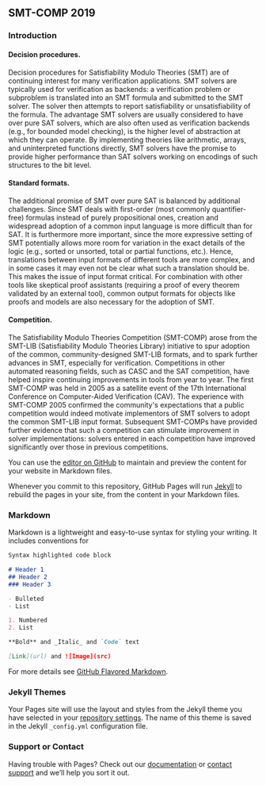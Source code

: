 ## SMT-COMP 2019

### Introduction

#### Decision procedures.
Decision procedures for Satisfiability Modulo Theories (SMT) are of
continuing interest for many verification applications. SMT solvers are
typically used for verification as backends: a verification problem or
subproblem is translated into an SMT formula and submitted to the SMT
solver. The solver then attempts to report satisfiability or
unsatisfiability of the formula. The advantage SMT solvers are usually
considered to have over pure SAT solvers, which are also often used as
verification backends (e.g., for bounded model checking), is the higher
level of abstraction at which they can operate.  By implementing
theories like arithmetic, arrays, and uninterpreted functions directly,
SMT solvers have the promise to provide higher performance than SAT
solvers working on encodings of such structures to the bit level.

#### Standard formats.
The additional promise of SMT over pure SAT is balanced by additional
challenges. Since SMT deals with first-order (most commonly
quantifier-free) formulas instead of purely propositional ones, creation
and widespread adoption of a common input language is more difficult
than for SAT. It is furthermore more important, since the more
expressive setting of SMT potentially allows more room for variation in
the exact details of the logic (e.g., sorted or unsorted, total or
partial functions, etc.). Hence, translations between input formats of
different tools are more complex, and in some cases it may even not be
clear what such a translation should be. This makes the issue of input
format critical. For combination with other tools like skeptical proof
assistants (requiring a proof of every theorem validated by an external
tool), common output formats for objects like proofs and models are also
necessary for the adoption of SMT.

#### Competition.
 The Satisfiability Modulo Theories Competition (SMT-COMP) arose from
the SMT-LIB (Satisfiability Modulo Theories Library) initiative to spur
adoption of the common, community-designed SMT-LIB formats, and to spark
further advances in SMT, especially for verification. Competitions in
other automated reasoning fields, such as CASC and the SAT competition,
have helped inspire continuing improvements in tools from year to year.
The first SMT-COMP was held in 2005 as a satellite event of the 17th
International Conference on Computer-Aided Verification (CAV). The
experience with SMT-COMP 2005 confirmed the community's expectations
that a public competition would indeed motivate implementors of SMT
solvers to adopt the common SMT-LIB input format. Subsequent SMT-COMPs
have provided further evidence that such a competition can stimulate
improvement in solver implementations: solvers entered in each
competition have improved significantly over those in previous
competitions.

You can use the [editor on GitHub](https://github.com/SMT-COMP/smt-comp.github.io/edit/master/index.md) to maintain and preview the content for your website in Markdown files.

Whenever you commit to this repository, GitHub Pages will run [Jekyll](https://jekyllrb.com/) to rebuild the pages in your site, from the content in your Markdown files.

### Markdown

Markdown is a lightweight and easy-to-use syntax for styling your writing. It includes conventions for

```markdown
Syntax highlighted code block

# Header 1
## Header 2
### Header 3

- Bulleted
- List

1. Numbered
2. List

**Bold** and _Italic_ and `Code` text

[Link](url) and ![Image](src)
```

For more details see [GitHub Flavored Markdown](https://guides.github.com/features/mastering-markdown/).

### Jekyll Themes

Your Pages site will use the layout and styles from the Jekyll theme you have selected in your [repository settings](https://github.com/SMT-COMP/smt-comp.github.io/settings). The name of this theme is saved in the Jekyll `_config.yml` configuration file.

### Support or Contact

Having trouble with Pages? Check out our [documentation](https://help.github.com/categories/github-pages-basics/) or [contact support](https://github.com/contact) and we’ll help you sort it out.
